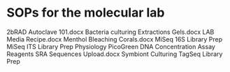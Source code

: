 # SOPs for the molecular lab

2bRAD 
Autoclave 101.docx 
Bacteria culturing
Extractions
Gels.docx
LAB Media Recipe.docx
Menthol Bleaching Corals.docx
MiSeq 16S Library Prep
MiSeq ITS Library Prep
Physiology
PicoGreen DNA Concentration Assay
Reagents
SRA Sequences Upload.docx
Symbiont Culturing
TagSeq Library Prep
